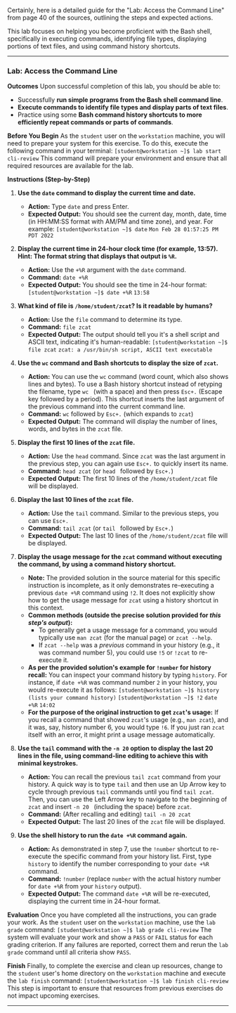 Certainly, here is a detailed guide for the "Lab: Access the Command Line" from page 40 of the sources, outlining the steps and expected actions.

This lab focuses on helping you become proficient with the Bash shell, specifically in executing commands, identifying file types, displaying portions of text files, and using command history shortcuts.

---

### Lab: Access the Command Line

**Outcomes**
Upon successful completion of this lab, you should be able to:
*   Successfully **run simple programs from the Bash shell command line**.
*   **Execute commands to identify file types and display parts of text files**.
*   Practice using some **Bash command history shortcuts to more efficiently repeat commands or parts of commands**.

**Before You Begin**
As the `student` user on the `workstation` machine, you will need to prepare your system for this exercise. To do this, execute the following command in your terminal:
`[student@workstation ~]$ lab start cli-review`
This command will prepare your environment and ensure that all required resources are available for the lab.

**Instructions (Step-by-Step)**

1.  **Use the `date` command to display the current time and date.**
    *   **Action:** Type `date` and press Enter.
    *   **Expected Output:** You should see the current day, month, date, time (in HH:MM:SS format with AM/PM and time zone), and year. For example:
        `[student@workstation ~]$ date`
        `Mon Feb 28 01:57:25 PM PDT 2022`

2.  **Display the current time in 24-hour clock time (for example, 13:57). Hint: The format string that displays that output is `%R`.**
    *   **Action:** Use the `+%R` argument with the `date` command.
    *   **Command:** `date +%R`
    *   **Expected Output:** You should see the time in 24-hour format:
        `[student@workstation ~]$ date +%R`
        `13:58`

3.  **What kind of file is `/home/student/zcat`? Is it readable by humans?**
    *   **Action:** Use the `file` command to determine its type.
    *   **Command:** `file zcat`
    *   **Expected Output:** The output should tell you it's a shell script and ASCII text, indicating it's human-readable:
        `[student@workstation ~]$ file zcat`
        `zcat: a /usr/bin/sh script, ASCII text executable`

4.  **Use the `wc` command and Bash shortcuts to display the size of `zcat`.**
    *   **Action:** You can use the `wc` command (word count, which also shows lines and bytes). To use a Bash history shortcut instead of retyping the filename, type `wc ` (with a space) and then press `Esc+.` (Escape key followed by a period). This shortcut inserts the last argument of the previous command into the current command line.
    *   **Command:** `wc` followed by `Esc+.` (which expands to `zcat`)
    *   **Expected Output:** The command will display the number of lines, words, and bytes in the `zcat` file.

5.  **Display the first 10 lines of the `zcat` file.**
    *   **Action:** Use the `head` command. Since `zcat` was the last argument in the previous step, you can again use `Esc+.` to quickly insert its name.
    *   **Command:** `head zcat` (or `head ` followed by `Esc+.`)
    *   **Expected Output:** The first 10 lines of the `/home/student/zcat` file will be displayed.

6.  **Display the last 10 lines of the `zcat` file.**
    *   **Action:** Use the `tail` command. Similar to the previous steps, you can use `Esc+.`
    *   **Command:** `tail zcat` (or `tail ` followed by `Esc+.`)
    *   **Expected Output:** The last 10 lines of the `/home/student/zcat` file will be displayed.

7.  **Display the usage message for the `zcat` command without executing the command, by using a command history shortcut.**
    *   **Note:** The provided solution in the source material for this specific instruction is incomplete, as it only demonstrates re-executing a previous `date +%R` command using `!2`. It does not explicitly show how to get the usage message for `zcat` using a history shortcut in this context.
    *   **Common methods (outside the precise solution provided for *this step's output*):**
        *   To generally get a usage message for a command, you would typically use `man zcat` (for the manual page) or `zcat --help`.
        *   If `zcat --help` was a *previous* command in your history (e.g., it was command number 5), you could use `!5` or `!zcat` to re-execute it.
    *   **As per the provided solution's example for `!number` for history recall:** You can inspect your command history by typing `history`. For instance, if `date +%R` was command number `2` in your history, you would re-execute it as follows:
        `[student@workstation ~]$ history`
        `(lists your command history)`
        `[student@workstation ~]$ !2`
        `date +%R`
        `14:02`
    *   **For the purpose of the original instruction to get `zcat`'s usage:** If you recall a command that showed `zcat`'s usage (e.g., `man zcat`), and it was, say, history number 6, you would type `!6`. If you just ran `zcat` itself with an error, it might print a usage message automatically.

8.  **Use the `tail` command with the `-n 20` option to display the last 20 lines in the file, using command-line editing to achieve this with minimal keystrokes.**
    *   **Action:** You can recall the previous `tail zcat` command from your history. A quick way is to type `tail` and then use an Up Arrow key to cycle through previous `tail` commands until you find `tail zcat`. Then, you can use the Left Arrow key to navigate to the beginning of `zcat` and insert `-n 20 ` (including the space) before `zcat`.
    *   **Command:** (After recalling and editing) `tail -n 20 zcat`
    *   **Expected Output:** The last 20 lines of the `zcat` file will be displayed.

9.  **Use the shell history to run the `date +%R` command again.**
    *   **Action:** As demonstrated in step 7, use the `!number` shortcut to re-execute the specific command from your history list. First, type `history` to identify the number corresponding to your `date +%R` command.
    *   **Command:** `!number` (replace `number` with the actual history number for `date +%R` from your `history` output).
    *   **Expected Output:** The command `date +%R` will be re-executed, displaying the current time in 24-hour format.

**Evaluation**
Once you have completed all the instructions, you can grade your work. As the `student` user on the `workstation` machine, use the `lab grade` command:
`[student@workstation ~]$ lab grade cli-review`
The system will evaluate your work and show a `PASS` or `FAIL` status for each grading criterion. If any failures are reported, correct them and rerun the `lab grade` command until all criteria show `PASS`.

**Finish**
Finally, to complete the exercise and clean up resources, change to the `student` user's home directory on the `workstation` machine and execute the `lab finish` command:
`[student@workstation ~]$ lab finish cli-review`
This step is important to ensure that resources from previous exercises do not impact upcoming exercises.

---